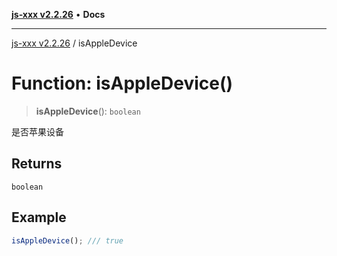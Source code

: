 [**js-xxx v2.2.26**](../README.md) • **Docs**

***

[js-xxx v2.2.26](../README.md) / isAppleDevice

# Function: isAppleDevice()

> **isAppleDevice**(): `boolean`

是否苹果设备

## Returns

`boolean`

## Example

```ts
isAppleDevice(); /// true
```
